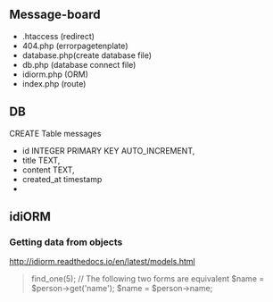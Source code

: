 ## Message-board

* .htaccess (redirect)
* 404.php  (errorpagetenplate)
* database.php(create database file)
* db.php (database connect file)
* idiorm.php (ORM)
* index.php (route)

## DB
CREATE Table messages

*    id INTEGER PRIMARY KEY AUTO_INCREMENT, 
*    title TEXT, 
*    content TEXT,
*    created_at timestamp
* 

## idiORM

### Getting data from objects

http://idiorm.readthedocs.io/en/latest/models.html

> <?php
> $person = ORM::for_table('person')->find_one(5);
>
> // The following two forms are equivalent
> $name = $person->get('name');
> $name = $person->name;